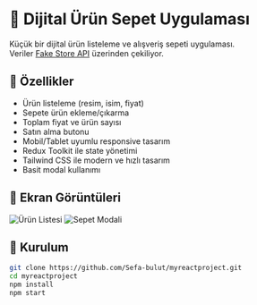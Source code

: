 # 🛒 Dijital Ürün Sepet Uygulaması

Küçük bir dijital ürün listeleme ve alışveriş sepeti uygulaması.  
Veriler [Fake Store API](https://fakestoreapi.com/products) üzerinden çekiliyor.

## 🚀 Özellikler
- Ürün listeleme (resim, isim, fiyat)
- Sepete ürün ekleme/çıkarma
- Toplam fiyat ve ürün sayısı
- Satın alma butonu
- Mobil/Tablet uyumlu responsive tasarım
- Redux Toolkit ile state yönetimi
- Tailwind CSS ile modern ve hızlı tasarım
- Basit modal kullanımı

## 📸 Ekran Görüntüleri
![Ürün Listesi](./screenshots/product-list.png)
![Sepet Modali](./screenshots/cart-modal.png)

## 🔨 Kurulum
```bash
git clone https://github.com/Sefa-bulut/myreactproject.git
cd myreactproject
npm install
npm start
